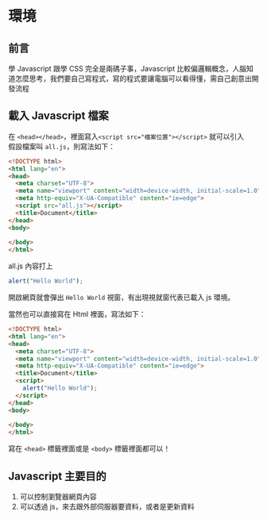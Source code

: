 # 環境

## 前言

學 Javascript 跟學 CSS 完全是兩碼子事，Javascript 比較偏邏輯概念，人腦知道怎麼思考，我們要自己寫程式，寫的程式要讓電腦可以看得懂，需自己創意出開發流程

## 載入 Javascript 檔案

在 `<head></head>`，裡面寫入`<script src="檔案位置"></script>` 就可以引入<br />
假設檔案叫 `all.js`，則寫法如下：

``` html {7}
<!DOCTYPE html>
<html lang="en">
<head>
  <meta charset="UTF-8">
  <meta name="viewport" content="width=device-width, initial-scale=1.0">
  <meta http-equiv="X-UA-Compatible" content="ie=edge">
  <script src="all.js"></script>
  <title>Document</title>
</head>
<body>
  
</body>
</html>
```

all.js 內容打上
``` js
alert("Hello World");
```

開啟網頁就會彈出 `Hello World` 視窗，有出現視就窗代表已載入 js 環境。

當然也可以直接寫在 Html 裡面，寫法如下：
``` html
<!DOCTYPE html>
<html lang="en">
<head>
  <meta charset="UTF-8">
  <meta name="viewport" content="width=device-width, initial-scale=1.0">
  <meta http-equiv="X-UA-Compatible" content="ie=edge">
  <title>Document</title>
  <script>
    alert("Hello World");
  </script>
</head>
<body>
  
</body>
</html>
```

寫在 `<head>` 標籤裡面或是 `<body>` 標籤裡面都可以！

## Javascript 主要目的

1. 可以控制瀏覽器網頁內容
2. 可以透過 js，來去跟外部伺服器要資料，或者是更新資料